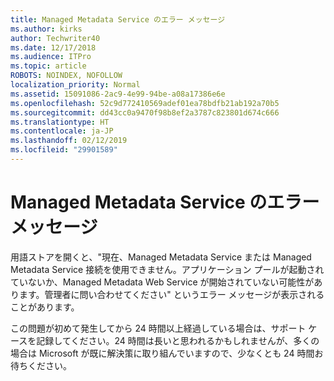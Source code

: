 ```yaml
---
title: Managed Metadata Service のエラー メッセージ
ms.author: kirks
author: Techwriter40
ms.date: 12/17/2018
ms.audience: ITPro
ms.topic: article
ROBOTS: NOINDEX, NOFOLLOW
localization_priority: Normal
ms.assetid: 15091086-2ac9-4e99-94be-a08a17386e6e
ms.openlocfilehash: 52c9d772410569adef01ea78bdfb21ab192a70b5
ms.sourcegitcommit: dd43cc0a9470f98b8ef2a3787c823801d674c666
ms.translationtype: HT
ms.contentlocale: ja-JP
ms.lasthandoff: 02/12/2019
ms.locfileid: "29901589"
---
```

# <a name="managed-metadata-service-error-message"></a>Managed Metadata Service のエラー メッセージ

用語ストアを開くと、"現在、Managed Metadata Service または Managed Metadata Service 接続を使用できません。アプリケーション プールが起動されていないか、Managed Metadata Web Service が開始されていない可能性があります。管理者に問い合わせてください" というエラー メッセージが表示されることがあります。
  
この問題が初めて発生してから 24 時間以上経過している場合は、サポート ケースを記録してください。24 時間は長いと思われるかもしれませんが、多くの場合は Microsoft が既に解決策に取り組んでいますので、少なくとも 24 時間お待ちください。
  

